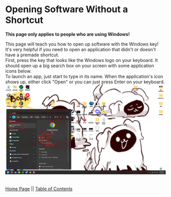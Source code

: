 # Opening Software Without a Shortcut
**This page only applies to people who are using Windows!**


This page will teach you how to open up software with the Windows key! It's very helpful if you need to open an application that didn't or doesn't have a premade shortcut.
<br />
First, press the key that looks like the Windows logo on your keyboard. It should open up a big search box on your screen with some application icons below.\
To launch an app, just start to type in its name. When the application's icon shows up, either click "Open" or you can just press Enter on your keyboard.
<br />
![Using the windows key](images/using-windows-key.png)
<br />
<br />
<br />
[Home Page](https://potatzz.github.io/ms-robotics-resources.github.io/) || [Table of Contents](https://potatzz.github.io/ms-robotics-resources.github.io/table_of_contents.html)
